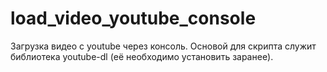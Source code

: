 # load_video_youtube_console
Загрузка видео с youtube через консоль. Основой для скрипта служит библиотека youtube-dl (её необходимо установить заранее).
